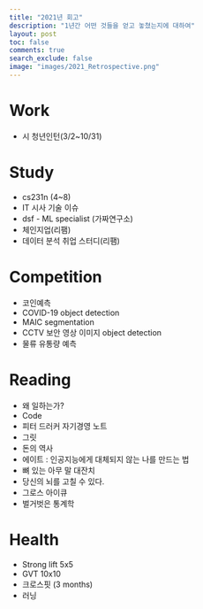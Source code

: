 ```yaml
---
title: "2021년 회고"
description: "1년간 어떤 것들을 얻고 놓쳤는지에 대하여"
layout: post
toc: false
comments: true
search_exclude: false
image: "images/2021_Retrospective.png"
---
```


# Work

- 시 청년인턴(3/2~10/31)

# Study

- cs231n (4~8)
- IT 시사 기술 이슈
- dsf - ML specialist (가짜연구소)
- 체인지업(리팸)
- 데이터 분석 취업 스터디(리팸)

# Competition

- 코인예측
- COVID-19 object detection
- MAIC segmentation
- CCTV 보안 영상 이미지 object detection
- 물류 유통량 예측

# Reading

- 왜 일하는가?
- Code
- 피터 드러커 자기경영 노트
- 그릿
- 돈의 역사
- 에이트 : 인공지능에게 대체되지 않는 나를 만드는 법
- 뼈 있는 아무 말 대잔치
- 당신의 뇌를 고칠 수 있다.
- 그로스 아이큐
- 벌거벗은 통계학

# Health

- Strong lift 5x5
- GVT 10x10
- 크로스핏 (3 months)
- 러닝
